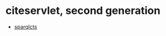 # citeservlet, second generation


-  <a concordion:run="concordion" href="sparqlCts/SparqlCts.html">sparqlcts</a>
